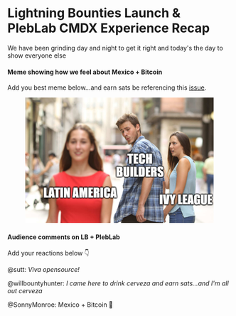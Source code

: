 # Lightning Bounties Launch & PlebLab CMDX Experience Recap

We have been grinding day and night to get it right and today's the day to show everyone else

#### Meme showing how we feel about Mexico + Bitcoin

Add you best meme below...and earn sats be referencing this [issue](https://github.com/MIT-Bitcoin-2024/demo-gitbook-blog/issues/1).

<figure><img src=".gitbook/assets/lb-bf.png" alt=""><figcaption></figcaption></figure>

#### Audience comments on LB + PlebLab

Add your reactions below 👇

@sutt: _Viva opensource!_

@willbountyhunter: _I came here to drink cerveza and earn sats...and I'm all out cerveza_

@SonnyMonroe: Mexico + Bitcoin 🤝
